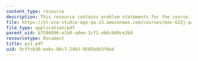 ```yaml
---
content_type: resource
description: This resource contains problem statements for the course.
file: https://ol-ocw-studio-app-qa.s3.amazonaws.com/courses/mas-622j-pattern-recognition-and-analysis-fall-2006/9cffcb30eebc86c724b39585bdb3f0e4_ps1.pdf
file_type: application/pdf
parent_uid: b7594090-e1b0-adee-2cf1-eb6cb09ce2b8
resourcetype: Document
title: ps1.pdf
uid: 9cffcb30-eebc-86c7-24b3-9585bdb3f0e4
---
```


